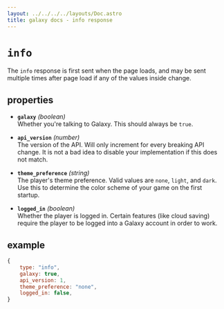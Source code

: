 ```yaml
---
layout: ../../../../layouts/Doc.astro
title: galaxy docs - info response
---
```


# `info`

The `info` response is first sent when the page loads, and may be sent multiple times after page load if any of the values inside change.

## properties

- **`galaxy`** *(boolean)*  
  Whether you're talking to Galaxy. This should always be `true`.

- **`api_version`** *(number)*  
  The version of the API. Will only increment for every breaking API change. It is not a bad idea to disable your implementation if this does not match.

- **`theme_preference`** *(string)*  
  The player's theme preference. Valid values are `none`, `light`, and `dark`. Use this to determine the color scheme of your game on the first startup.

- **`logged_in`** *(boolean)*  
  Whether the player is logged in. Certain features (like cloud saving) require the player to be logged into a Galaxy account in order to work.

## example

```js
{
	type: "info",
	galaxy: true,
	api_version: 1,
	theme_preference: "none",
	logged_in: false,
}
```
